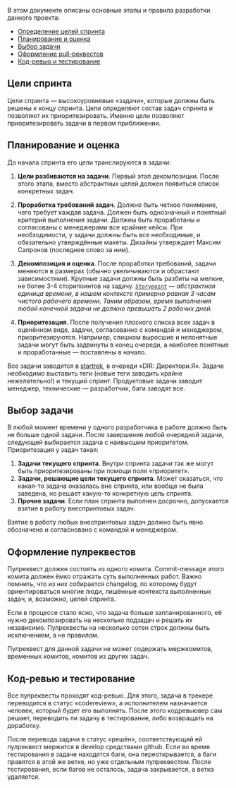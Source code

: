 В этом документе описаны основные этапы и правила разработки данного проекта:

* [Определение целей спринта](#goals)
* [Планирование и оценка](#sprint)
* [Выбор задачи](#choose)
* [Оформление pull-реквестов](#pulls)
* [Код-ревью и тестирование](#codereview)

<a name="goals"></a>
## Цели спринта

Цели спринта — высокоуровневые «задачи», которые должны быть решены к концу спринта. Цели определяют состав задач спринта и позволяют их приоритезировать. Именно цели позволяют приоритезировать задачи в первом приближении.

<a name="sprint"></a>
## Планирование и оценка

До начала спринта его цели транслируются в задачи:

1. **Цели разбиваются на задачи**. Первый этап декомпозиции. После этого этапа, вместо абстрактных целей должен появиться список конкретных задач.

2. **Проработка требований задач**. Должно быть четкое понимание, чего требует каждая задача. Должен быть однозначный и понятный критерий выполнения задачи. Должны быть проработаны и согласованы с менеджерами все крайние кейсы. При необходимости, у задачи должны быть все необходимые, и обязательно утверждённые макеты. Дизайны утверждает Максим Сапронов (последнее слово за ним).

3. **Декомпозиция и оценка**. После проработки требований, задачи меняются в размерах (обычно увеличиваются и обрастают зависимостями). Крупные задачи должны быть разбиты на мелкие, не более 3-4 сторипоинтов на задачу.
*[`Storypoint`](https://agilefaq.wordpress.com/2007/11/13/what-is-a-story-point/) — абстрактная единица времени, в нашем контексте примерно равная 3 часам чистого рабочего времени. Таким образом, время выполнения любой конечной задачи не должно превышать 2 рабочих дней.*

4. **Приоритезация**. После получения плоского списка всех задач в оценённом виде, задачи, согласованно с командой и менеджером, приоритезируются. Например, слишком выросшие и непонятные задачи могут быть задвинуты в конец очереди, а наиболее понятные и проработанные — поставлены в начало.

Все задачи заводятся в [startrek](https://st.yandex-team.ru/DIR), в очереди «DIR: Директори.Я». Задаче необходимо выставить теги (новые теги заводить крайне нежелательно!) и текущий спринт. Продуктовые задачи заводит менеджер, технические — разработчик, баги заводят все.

<a name="choose"></a>
## Выбор задачи

В любой момент времени у одного разработчика в работе должно быть не больше одной задачи. После завершения любой очередной задачи, следующей выбирается задача с наивысшим приоритетом. Приоритезация у задач такая:

1. **Задачи текущего спринта**. Внутри спринта задачи так же могут быть приоритезированы при помощи поля «приоритет».
2. **Задачи, решающие цели текущего спринта**. Может оказаться, что какая-то задача оказалась вне спринта, или вообще не была заведена, но решает какую-то конкретную цель спринта.
3. **Прочие задачи**. Если план спринта выполнен досрочно, допускается взятие в работу внеспринтовых задач.

Взятие в работу любых внеспринтовых задач должно быть явно обозначено и согласновано с командой и менеджером.

<a name="pulls"></a>
## Оформление пулреквестов

Пулреквест должен состоять из одного комита. Commit-message этого комита должен ёмко отражать суть выполненных работ. Важно помнить, что из них собирается changelog, по которому будут ориентироваться многие люди, лишённые контекста выполненных задач, и, возможно, целей спринта.

Если в процессе стало ясно, что задача больше запланированного, её нужно декомпозировать на несколько подзадач и решать их независимо. Пулреквесты на несколько сотен строк должны быть исключением, а не правилом.

Пулреквест для данной задачи не может содержать мержкомитов, временных комитов, комитов из других задач.

<a name="codereview"></a>
## Код-ревью и тестирование

Все пулреквесты проходят код-ревью. Для этого, задача в трекере переводится в статус «codereview», а исполнителем назначается человек, который будет его выполнять. После этого кодревьювер сам решает, переводить ли задачу в тестирование, либо возвращать на доработку.

После перевода задачи в статус «решён», соответствующий ей пулреквест мержится в develop средствами github. Если во время тестирования в задаче находятся баги, она переоткрывается, а баги правятся в этой же ветке, но уже отдельным пулреквестом. После тестирования, если багов не осталось, задача закрывается, а ветка удаляется.
